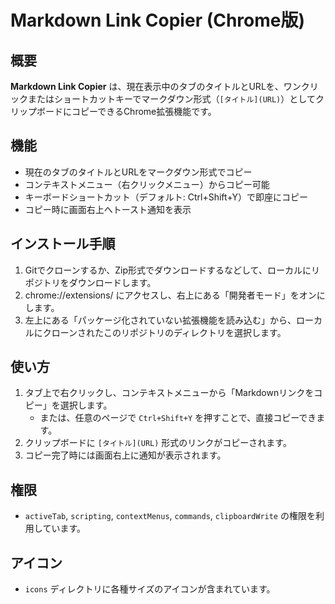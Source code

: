 # Markdown Link Copier (Chrome版)

## 概要

**Markdown Link Copier** は、現在表示中のタブのタイトルとURLを、ワンクリックまたはショートカットキーでマークダウン形式（`[タイトル](URL)`）としてクリップボードにコピーできるChrome拡張機能です。

## 機能

- 現在のタブのタイトルとURLをマークダウン形式でコピー
- コンテキストメニュー（右クリックメニュー）からコピー可能
- キーボードショートカット（デフォルト: Ctrl+Shift+Y）で即座にコピー
- コピー時に画面右上へトースト通知を表示

## インストール手順

1. Gitでクローンするか、Zip形式でダウンロードするなどして、ローカルにリポジトリをダウンロードします。
2. chrome://extensions/ にアクセスし、右上にある「開発者モード」をオンにします。
3. 左上にある「パッケージ化されていない拡張機能を読み込む」から、ローカルにクローンされたこのリポジトリのディレクトリを選択します。

## 使い方
1. タブ上で右クリックし、コンテキストメニューから「Markdownリンクをコピー」を選択します。
   - または、任意のページで `Ctrl+Shift+Y` を押すことで、直接コピーできます。
2. クリップボードに `[タイトル](URL)` 形式のリンクがコピーされます。
3. コピー完了時には画面右上に通知が表示されます。

## 権限
- `activeTab`, `scripting`, `contextMenus`, `commands`, `clipboardWrite` の権限を利用しています。

## アイコン
- `icons` ディレクトリに各種サイズのアイコンが含まれています。
